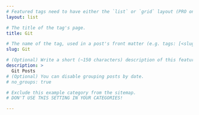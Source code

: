 ```yaml
---
# Featured tags need to have either the `list` or `grid` layout (PRO only).
layout: list

# The title of the tag's page.
title: Git

# The name of the tag, used in a post's front matter (e.g. tags: [<slug>]).
slug: Git

# (Optional) Write a short (~150 characters) description of this featured tag.
description: >
  Git Posts 
# (Optional) You can disable grouping posts by date.
# no_groups: true

# Exclude this example category from the sitemap.
# DON'T USE THIS SETTING IN YOUR CATEGORIES!

---
```


